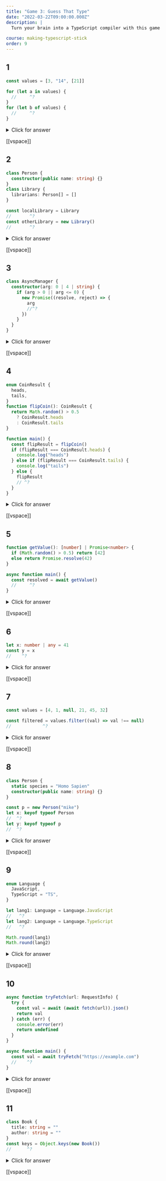 ```yaml
---
title: "Game 3: Guess That Type"
date: "2022-03-22T09:00:00.000Z"
description: |
  Turn your brain into a TypeScript compiler with this game

course: making-typescript-stick
order: 9
---
```


## 1

```ts {2,5}
const values = [3, "14", [21]]

for (let a in values) {
  //     ^?
}
for (let b of values) {
  //     ^?
}
```

<details>
<summary>Click for answer</summary>

```ts twoslash
const values = [3, "14", [21]]

for (let a in values) {
  //     ^?
}
for (let b of values) {
  //     ^?
}
```

</details>

[[vspace]]

## 2

```ts {7, 9}
class Person {
  constructor(public name: string) {}
}
class Library {
  librarians: Person[] = []
}

const localLibrary = Library
//       ^?
const otherLibrary = new Library()
//       ^?
```

<details>
<summary>Click for answer</summary>

```ts twoslash
class Person {
  constructor(public name: string) {}
}
class Library {
  librarians: Person[] = []
}

const localLibrary = Library
//       ^?
const otherLibrary = new Library()
//       ^?
```

</details>

[[vspace]]

## 3

```ts {4}
class AsyncManager {
  constructor(arg: 0 | 4 | string) {
    if (arg > 0 || arg <= 0) {
      new Promise((resolve, reject) => {
        arg
        //^?
      })
    }
  }
}
```

<details>
<summary>Click for answer</summary>

```ts twoslash
class AsyncManager {
  constructor(arg: 0 | 4 | string) {
    if (arg > 0 || arg <= 0) {
      new Promise((resolve, reject) => {
        arg
        //^?
      })
    }
  }
}
```

</details>

[[vspace]]

## 4

```ts {17}
enum CoinResult {
  heads,
  tails,
}
function flipCoin(): CoinResult {
  return Math.random() > 0.5
    ? CoinResult.heads
    : CoinResult.tails
}

function main() {
  const flipResult = flipCoin()
  if (flipResult === CoinResult.heads) {
    console.log("heads")
  } else if (flipResult === CoinResult.tails) {
    console.log("tails")
  } else {
    flipResult
    // ^?
  }
}
```

<details>
<summary>Click for answer</summary>

```ts twoslash
enum CoinResult {
  heads,
  tails,
}
function flipCoin(): CoinResult {
  return Math.random() > 0.5
    ? CoinResult.heads
    : CoinResult.tails
}

function main() {
  const flipResult = flipCoin()
  if (flipResult === CoinResult.heads) {
    console.log("heads")
  } else if (flipResult === CoinResult.tails) {
    console.log("tails")
  } else {
    flipResult
    // ^?
  }
}
```

</details>

[[vspace]]

## 5

```ts {6}
function getValue(): [number] | Promise<number> {
  if (Math.random() > 0.5) return [42]
  else return Promise.resolve(42)
}

async function main() {
  const resolved = await getValue()
  //     ^?
}
```

<details>
<summary>Click for answer</summary>

```ts twoslash
function getValue(): [number] | Promise<number> {
  if (Math.random() > 0.5) return [42]
  else return Promise.resolve(42)
}

async function main() {
  const resolved = await getValue()
  //     ^?
}
```

</details>

[[vspace]]

## 6

```ts {1}
let x: number | any = 41
const y = x
//    ^?
```

<details>
<summary>Click for answer</summary>

```ts twoslash
let x: number | any = 41
const y = x
//    ^?
```

</details>

[[vspace]]

## 7

```ts {2}
const values = [4, 1, null, 21, 45, 32]

const filtered = values.filter((val) => val !== null)
//            ^?
```

<details>
<summary>Click for answer</summary>

```ts twoslash
const values = [4, 1, null, 21, 45, 32]

const filtered = values.filter((val) => val !== null)
//            ^?
```

</details>

[[vspace]]

## 8

```ts {6,8}
class Person {
  static species = "Homo Sapien"
  constructor(public name: string) {}
}

const p = new Person("mike")
let x: keyof typeof Person
//  ^?
let y: keyof typeof p
//  ^?
```

<details>
<summary>Click for answer</summary>

```ts twoslash
class Person {
  static species = "Homo Sapien"
  constructor(public name: string) {}
}

const p = new Person("mike")
let x: keyof typeof Person
//  ^?
let y: keyof typeof p
//  ^?
```

</details>

[[vspace]]

## 9

```ts {5,7}
enum Language {
  JavaScript,
  TypeScript = "TS",
}

let lang1: Language = Language.JavaScript
//   ^?
let lang2: Language = Language.TypeScript
//   ^?

Math.round(lang1)
Math.round(lang2)
```

<details>
<summary>Click for answer</summary>

```ts twoslash
// @errors: 2345
enum Language {
  JavaScript,
  TypeScript = "TS",
}

let lang1: Language = Language.JavaScript
//   ^?
let lang2: Language = Language.TypeScript
//   ^?

Math.round(lang1)
Math.round(lang2)
```

</details>

[[vspace]]

## 10

```ts {11}
async function tryFetch(url: RequestInfo) {
  try {
    const val = await (await fetch(url)).json()
    return val
  } catch (err) {
    console.error(err)
    return undefined
  }
}

async function main() {
  const val = await tryFetch("https://example.com")
  //    ^?
}
```

<details>
<summary>Click for answer</summary>

```ts twoslash
// @errors: 2345
async function tryFetch(url: RequestInfo) {
  try {
    const val = await (await fetch(url)).json()
    return val
  } catch (err) {
    console.error(err)
    return undefined
  }
}

async function main() {
  const val = await tryFetch("https://example.com")
  //    ^?
}
```

</details>

[[vspace]]

## 11

```ts {4}
class Book {
  title: string = ""
  author: string = ""
}
const keys = Object.keys(new Book())
//      ^?
```

<details>
<summary>Click for answer</summary>

```ts twoslash
class Book {
  title: string = ""
  author: string = ""
}
const keys = Object.keys(new Book())
//      ^?
```

</details>

[[vspace]]
